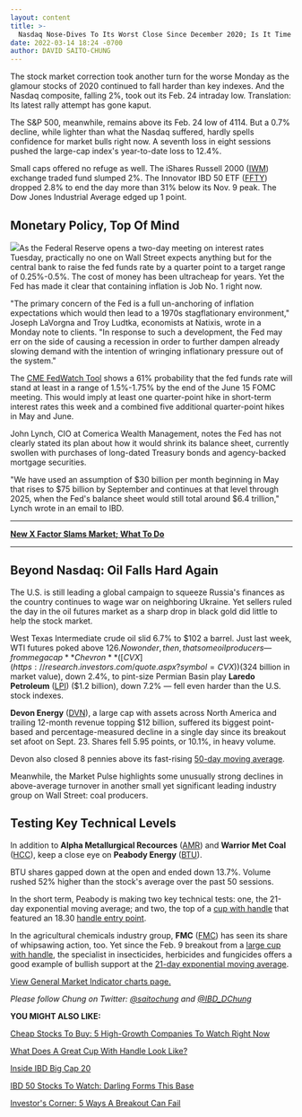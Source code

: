 ```yaml
---
layout: content
title: >-
  Nasdaq Nose-Dives To Its Worst Close Since December 2020; Is It Time To Take Gains In This Industry?
date: 2022-03-14 18:24 -0700
author: DAVID SAITO-CHUNG
---
```






The stock market correction took another turn for the worse Monday as the glamour stocks of 2020 continued to fall harder than key indexes. And the Nasdaq composite, falling 2%, took out its Feb. 24 intraday low. Translation: Its latest rally attempt has gone kaput.




The S&P 500, meanwhile, remains above its Feb. 24 low of 4114. But a 0.7% decline, while lighter than what the Nasdaq suffered, hardly spells confidence for market bulls right now. A seventh loss in eight sessions pushed the large-cap index's year-to-date loss to 12.4%.


Small caps offered no refuge as well. The iShares Russell 2000 ([IWM](https://research.investors.com/quote.aspx?symbol=IWM)) exchange traded fund slumped 2%. The Innovator IBD 50 ETF ([FFTY](https://research.investors.com/quote.aspx?symbol=FFTY)) dropped 2.8% to end the day more than 31% below its Nov. 9 peak. The Dow Jones Industrial Average edged up 1 point.


Monetary Policy, Top Of Mind
----------------------------


![](https://www.investors.com/wp-content/uploads/2022/03/MP031422-206x300.jpg)As the Federal Reserve opens a two-day meeting on interest rates Tuesday, practically no one on Wall Street expects anything but for the central bank to raise the fed funds rate by a quarter point to a target range of 0.25%-0.5%. The cost of money has been ultracheap for years. Yet the Fed has made it clear that containing inflation is Job No. 1 right now.


"The primary concern of the Fed is a full un-anchoring of inflation expectations which would then lead to a 1970s stagflationary environment," Joseph LaVorgna and Troy Ludtka, economists at Natixis, wrote in a Monday note to clients. "In response to such a development, the Fed may err on the side of causing a recession in order to further dampen already slowing demand with the intention of wringing inflationary pressure out of the system."


The [CME FedWatch Tool](https://www.cmegroup.com/trading/interest-rates/countdown-to-fomc.html#) shows a 61% probability that the fed funds rate will stand at least in a range of 1.5%-1.75% by the end of the June 15 FOMC meeting. This would imply at least one quarter-point hike in short-term interest rates this week and a combined five additional quarter-point hikes in May and June.


John Lynch, CIO at Comerica Wealth Management, notes the Fed has not clearly stated its plan about how it would shrink its balance sheet, currently swollen with purchases of long-dated Treasury bonds and agency-backed mortgage securities.


"We have used an assumption of $30 billion per month beginning in May that rises to $75 billion by September and continues at that level through 2025, when the Fed's balance sheet would still total around $6.4 trillion," Lynch wrote in an email to IBD.




---


[**New X Factor Slams Market; What To Do**](https://www.investors.com/market-trend/stock-market-today/dow-jones-futures-nasdaq-breaks-lower-amid-china-covid-shutdowns-what-to-do-now/)




---


Beyond Nasdaq: Oil Falls Hard Again
-----------------------------------


The U.S. is still leading a global campaign to squeeze Russia's finances as the country continues to wage war on neighboring Ukraine. Yet sellers ruled the day in the oil futures market as a sharp drop in black gold did little to help the stock market.



West Texas Intermediate crude oil slid 6.7% to $102 a barrel. Just last week, WTI futures poked above $126. No wonder, then, that some oil producers — from megacap **Chevron** ([CVX](https://research.investors.com/quote.aspx?symbol=CVX)) ($324 billion in market value), down 2.4%, to pint-size Permian Basin play **Laredo Petroleum** ([LPI](https://research.investors.com/quote.aspx?symbol=LPI)) ($1.2 billion), down 7.2% — fell even harder than the U.S. stock indexes.


**Devon Energy** ([DVN](https://research.investors.com/quote.aspx?symbol=DVN)), a large cap with assets across North America and trailing 12-month revenue topping $12 billion, suffered its biggest point-based and percentage-measured decline in a single day since its breakout set afoot on Sept. 23. Shares fell 5.95 points, or 10.1%, in heavy volume.


Devon also closed 8 pennies above its fast-rising [50-day moving average](https://www.investors.com/how-to-invest/investors-corner/when-to-sell-stocks-big-break-below-50-day-line-can-mark-end-of-a-huge-run/).


Meanwhile, the Market Pulse highlights some unusually strong declines in above-average turnover in another small yet significant leading industry group on Wall Street: coal producers.


Testing Key Technical Levels
----------------------------



In addition to **Alpha Metallurgical Recources** ([AMR](https://research.investors.com/quote.aspx?symbol=AMR)) and **Warrior Met Coal** ([HCC](https://research.investors.com/quote.aspx?symbol=HCC)), keep a close eye on **Peabody Energy** ([BTU](https://research.investors.com/quote.aspx?symbol=BTU)).


BTU shares gapped down at the open and ended down 13.7%. Volume rushed 52% higher than the stock's average over the past 50 sessions.


In the short term, Peabody is making two key technical tests: one, the 21-day exponential moving average; and two, the top of a [cup with handle](https://www.investors.com/how-to-invest/investors-corner/how-to-buy-stocks-lam-research-cup-with-handle-launched-75-percent-advance/) that featured an 18.30 [handle entry point](https://www.investors.com/how-to-invest/investors-corner/the-basics-spot-traits-of-proper-handles-on-cup-patterns/).



In the agricultural chemicals industry group, **FMC** ([FMC](https://research.investors.com/quote.aspx?symbol=FMC)) has seen its share of whipsawing action, too. Yet since the Feb. 9 breakout from a [large cup with handle](https://www.investors.com/how-to-invest/investors-corner/deep-cup-with-handle-can-work-in-bear-market/), the specialist in insecticides, herbicides and fungicides offers a good example of bullish support at the [21-day exponential moving average](https://www.investors.com/how-to-invest/investors-corner/what-is-the-21-day-exponential-moving-average/).


[View General Market Indicator charts page.](https://www.investors.com/wp-content/uploads/2022/03/DailyGMI031422.pdf)


*Please follow Chung on Twitter: [@saitochung](https://twitter.com/SaitoChung) and [@IBD\_DChung](https://twitter.com/IBD_DChung)*


**YOU MIGHT ALSO LIKE:**


[Cheap Stocks To Buy: 5 High-Growth Companies To Watch Right Now](https://www.investors.com/research/cheap-stocks-to-buy/)


[What Does A Great Cup With Handle Look Like?](https://www.investors.com/how-to-invest/investors-corner/the-basics-how-to-analyze-a-stocks-cup-with-handle/)


[Inside IBD Big Cap 20](https://research.investors.com/stock-lists/big-cap-20/)


[IBD 50 Stocks To Watch: Darling Forms This Base](https://www.investors.com/research/renewable-energy-stocks-today-darling-ingredients-forms-new-buy-point-after-strong-earnings-dar-stock/)


[Investor's Corner: 5 Ways A Breakout Can Fail](https://www.investors.com/how-to-invest/investors-corner/stock-analysis-five-ways-a-breakout-can-fail/)


 




